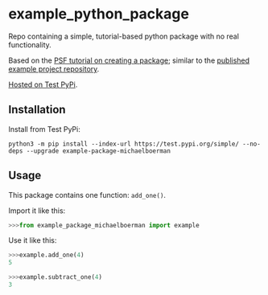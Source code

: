# example_python_package

Repo containing a simple, tutorial-based python package with no real functionality.

Based on the [PSF tutorial on creating a package](https://packaging.python.org/en/latest/tutorials/packaging-projects); similar to the [published example project repository](https://github.com/pypa/sampleproject).

[Hosted on Test PyPi](https://test.pypi.org/project/example-package-michaelboerman/).

## Installation

Install from Test PyPi:

```shell
python3 -m pip install --index-url https://test.pypi.org/simple/ --no-deps --upgrade example-package-michaelboerman
```

## Usage

This package contains one function: `add_one()`. 

Import it like this:

```python
>>>from example_package_michaelboerman import example
```

Use it like this:

```python
>>>example.add_one(4)
5
```

```python
>>>example.subtract_one(4)
3
```